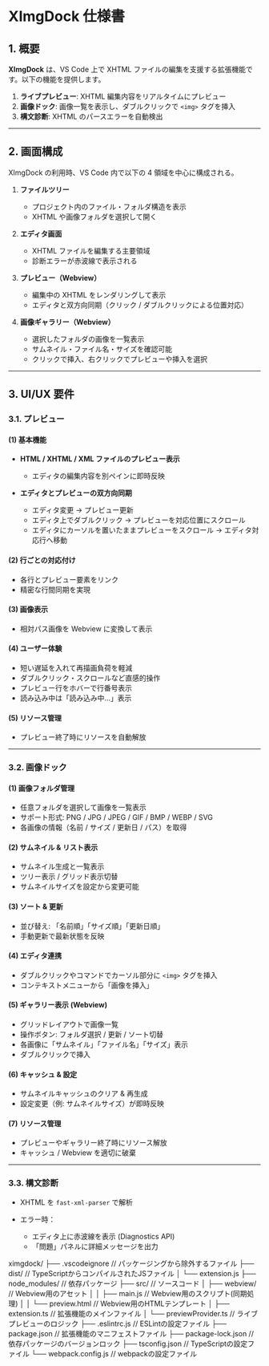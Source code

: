 # **XImgDock 仕様書**

## 1. 概要

**XImgDock** は、VS Code 上で XHTML ファイルの編集を支援する拡張機能です。以下の機能を提供します。

1. **ライブプレビュー**: XHTML 編集内容をリアルタイムにプレビュー
2. **画像ドック**: 画像一覧を表示し、ダブルクリックで `<img>` タグを挿入
3. **構文診断**: XHTML のパースエラーを自動検出

---

## 2. 画面構成

XImgDock の利用時、VS Code 内で以下の 4 領域を中心に構成される。

1. **ファイルツリー**

   * プロジェクト内のファイル・フォルダ構造を表示
   * XHTML や画像フォルダを選択して開く

2. **エディタ画面**

   * XHTML ファイルを編集する主要領域
   * 診断エラーが赤波線で表示される

3. **プレビュー（Webview）**

   * 編集中の XHTML をレンダリングして表示
   * エディタと双方向同期（クリック / ダブルクリックによる位置対応）

4. **画像ギャラリー（Webview）**

   * 選択したフォルダの画像を一覧表示
   * サムネイル・ファイル名・サイズを確認可能
   * クリックで挿入、右クリックでプレビューや挿入を選択

---

## 3. UI/UX 要件

### 3.1. プレビュー

#### (1) 基本機能

* **HTML / XHTML / XML ファイルのプレビュー表示**

  * エディタの編集内容を別ペインに即時反映

* **エディタとプレビューの双方向同期**

  * エディタ変更 → プレビュー更新
  * エディタ上でダブルクリック → プレビューを対応位置にスクロール
  * エディタにカーソルを置いたままプレビューをスクロール → エディタ対応行へ移動

#### (2) 行ごとの対応付け

* 各行とプレビュー要素をリンク
* 精密な行間同期を実現

#### (3) 画像表示

* 相対パス画像を Webview に変換して表示

#### (4) ユーザー体験

* 短い遅延を入れて再描画負荷を軽減
* ダブルクリック・スクロールなど直感的操作
* プレビュー行をホバーで行番号表示
* 読み込み中は「読み込み中…」表示

#### (5) リソース管理

* プレビュー終了時にリソースを自動解放

---

### 3.2. 画像ドック

#### (1) 画像フォルダ管理

* 任意フォルダを選択して画像を一覧表示
* サポート形式: PNG / JPG / JPEG / GIF / BMP / WEBP / SVG
* 各画像の情報（名前 / サイズ / 更新日 / パス）を取得

#### (2) サムネイル & リスト表示

* サムネイル生成と一覧表示
* ツリー表示 / グリッド表示切替
* サムネイルサイズを設定から変更可能

#### (3) ソート & 更新

* 並び替え: 「名前順」「サイズ順」「更新日順」
* 手動更新で最新状態を反映

#### (4) エディタ連携

* ダブルクリックやコマンドでカーソル部分に `<img>` タグを挿入
* コンテキストメニューから「画像を挿入」

#### (5) ギャラリー表示 (Webview)

* グリッドレイアウトで画像一覧
* 操作ボタン: フォルダ選択 / 更新 / ソート切替
* 各画像に「サムネイル」「ファイル名」「サイズ」表示
* ダブルクリックで挿入

#### (6) キャッシュ & 設定

* サムネイルキャッシュのクリア & 再生成
* 設定変更（例: サムネイルサイズ）が即時反映

#### (7) リソース管理

* プレビューやギャラリー終了時にリソース解放
* キャッシュ / Webview を適切に破棄

---

### 3.3. 構文診断

* XHTML を `fast-xml-parser` で解析
* エラー時：

  * エディタ上に赤波線を表示 (Diagnostics API)
  * 「問題」パネルに詳細メッセージを出力




ximgdock/
├── .vscodeignore             // パッケージングから除外するファイル
├── dist/                     // TypeScriptからコンパイルされたJSファイル
│   └── extension.js
├── node_modules/             // 依存パッケージ
├── src/                      // ソースコード
│   ├── webview/              // Webview用のアセット
│   │   ├── main.js           // Webview用のスクリプト(同期処理)
│   │   └── preview.html      // Webview用のHTMLテンプレート
│   ├── extension.ts          // 拡張機能のメインファイル
│   └── previewProvider.ts    // ライブプレビューのロジック
├── .eslintrc.js              // ESLintの設定ファイル
├── package.json              // 拡張機能のマニフェストファイル
├── package-lock.json         // 依存パッケージのバージョンロック
├── tsconfig.json             // TypeScriptの設定ファイル
└── webpack.config.js         // webpackの設定ファイル